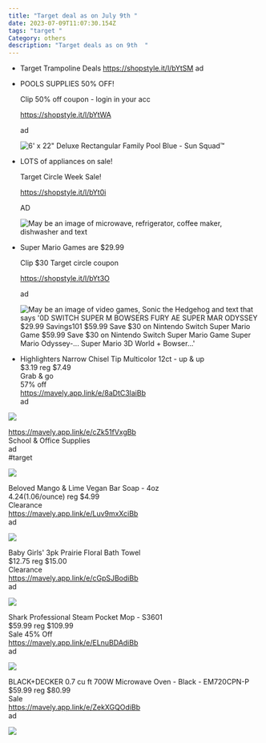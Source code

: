 ```yaml
---
title: "Target deal as on July 9th "
date: 2023-07-09T11:07:30.154Z
tags: "target "
Category: others
description: "Target deals as on 9th  "
---
```

* Target Trampoline Deals 
  https://shopstyle.it/l/bYtSM 
  ad
* POOLS SUPPLIES 50% OFF!

  Clip 50% off coupon - login in your acc

  https://shopstyle.it/l/bYtWA

  ad



  ![6' x 22" Deluxe Rectangular Family Pool Blue - Sun Squad™](https://target.scene7.com/is/image/Target/GUEST_a692847f-6219-4ce8-9874-78d353632c44?qlt=65&fmt=webp&hei=154&wid=154)


* LOTS of appliances on sale!

  Target Circle Week Sale!

  https://shopstyle.it/l/bYt0i

  AD



  ![May be an image of microwave, refrigerator, coffee maker, dishwasher and text](https://scontent-atl3-2.xx.fbcdn.net/v/t39.30808-6/359386371_2152228368300207_1872123645739438684_n.jpg?_nc_cat=105&cb=99be929b-59f725be&ccb=1-7&_nc_sid=dbeb18&_nc_ohc=sN1fxrCyWDMAX8m_wtr&_nc_ht=scontent-atl3-2.xx&oh=00_AfCvVOVuKeZCvkc-nURNHoK49PW5m1vg1G5_J447OqRcEQ&oe=64B0B07E)


* Super Mario Games are $29.99

  Clip $30 Target circle coupon

  https://shopstyle.it/l/bYt3O

  ad



  ![May be an image of video games, Sonic the Hedgehog and text that says '0D SWITCH SUPER M BOWSERS FURY AE SUPER MAR ODYSSEY $29.99 Savings101 $59.99 Save $30 on Nintendo Switch Super Mario Game $59.99 Save $30 on Nintendo Switch Super Mario Game Super Mario Odyssey-... Super Mario 3D World + Bowser...'](https://scontent-atl3-1.xx.fbcdn.net/v/t39.30808-6/358378827_2152228488300195_6620995432867950455_n.jpg?stp=dst-jpg_s851x315&_nc_cat=107&cb=99be929b-59f725be&ccb=1-7&_nc_sid=dbeb18&_nc_ohc=R2n1XmrIyk8AX9ccwVO&_nc_ht=scontent-atl3-1.xx&oh=00_AfBQmL9gVmLLxcq6i9cSFv-7yu8kKp2LD-SWISxGGAAjMw&oe=64AF40AF)


* Highlighters Narrow Chisel Tip Multicolor 12ct - up & up\
  $3.19 reg $7.49\
  Grab & go\
  57% off\
  <https://mavely.app.link/e/8aDtC3laiBb>\
  ad

![](https://target.scene7.com/is/image/Target/GUEST_10ab14fc-7753-4198-9205-d829de826374?wid=475&hei=475&qlt=80&fmt=webp)

<https://mavely.app.link/e/cZk51fVxgBb>\
School & Office Supplies\
ad\
#target

![](https://scontent.fccu3-1.fna.fbcdn.net/v/t39.30808-6/358043487_718857046918455_3276266785010599738_n.jpg?_nc_cat=106&ccb=1-7&_nc_sid=730e14&_nc_ohc=nDj7rghKIsAAX8F84Py&_nc_ht=scontent.fccu3-1.fna&oh=00_AfBADoB6xUg0ccpxSRQ4nth6RfOt0Su6B_YOw8HV788oDg&oe=64AFEB61)

Beloved Mango & Lime Vegan Bar Soap - 4oz\
$4.24 ($1.06/ounce) reg $4.99\
Clearance\
<https://mavely.app.link/e/Luv9mxXciBb>\
ad

![](https://target.scene7.com/is/image/Target/GUEST_43c36ffe-1b1c-4eff-95d6-e7a92d250d10?wid=475&hei=475&qlt=80&fmt=webp)

Baby Girls' 3pk Prairie Floral Bath Towel\
$12.75 reg $15.00\
Clearance\
<https://mavely.app.link/e/cGpSJBodiBb>\
ad

![](https://target.scene7.com/is/image/Target/GUEST_58b7473c-33ef-46c9-b920-142b801fa0a6?wid=475&hei=475&qlt=80&fmt=webp)



Shark Professional Steam Pocket Mop - S3601\
$59.99 reg $109.99\
Sale 45% Off\
<https://mavely.app.link/e/ELnuBDAdiBb>\
ad



![](https://scontent.fccu3-1.fna.fbcdn.net/v/t39.30808-6/358053870_718875056916654_8572727808788880369_n.jpg?_nc_cat=111&ccb=1-7&_nc_sid=730e14&_nc_ohc=ROZtpR_9AwgAX8m29bj&_nc_ht=scontent.fccu3-1.fna&oh=00_AfCaoHdV62ZN8eEkz7eo3m5CV_a6VdrGh7IneNdSzaE7Lw&oe=64AF0944)



BLACK+DECKER 0.7 cu ft 700W Microwave Oven - Black - EM720CPN-P\
$59.99 reg $80.99\
Sale\
<https://mavely.app.link/e/ZekXGQOdiBb>\
ad



![](https://scontent.fccu3-1.fna.fbcdn.net/v/t39.30808-6/359524094_718876920249801_4139316908464403058_n.jpg?stp=dst-jpg_p526x296&_nc_cat=104&ccb=1-7&_nc_sid=730e14&_nc_ohc=7ACxNZ0Q_iMAX-6whs1&_nc_ht=scontent.fccu3-1.fna&oh=00_AfAHpE7ZrL_0kgv_PejNZfBEc5i8JAqF4njwRvW49XEQVw&oe=64B037FD)